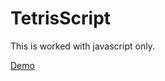 # TetrisScript
This is worked with javascript only.

[Demo]( https://tenta1111.github.io/TetrisScript/)
